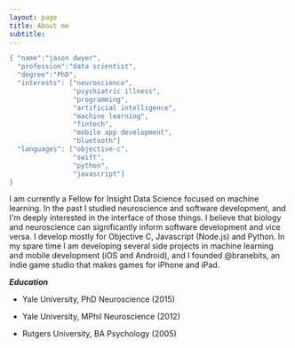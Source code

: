 ```yaml
---
layout: page
title: About me
subtitle: 
---
```


```swift
{ "name":"jason dwyer",
  "profession":"data scientist",
  "degree":"PhD",
  "interests": ["neuroscience",
                "psychiatric illness",
                "programming", 
                "artificial intelligence",
                "machine learning",
                "fintech",
                "mobile app development",
                "bluetooth"]
  "languages": ["objective-c",
                "swift",
                "python",
                "javascript"]
}
```

I am currently a Fellow for Insight Data Science focused on machine learning. In the past I studied neuroscience and software development, and I'm deeply interested in the interface of those things. I believe that biology and neuroscience can significantly inform software development and vice versa. I develop mostly for Objective C, Javascript (Node.js) and Python. In my spare time I am developing several side projects in machine learning and mobile development (iOS and Android), and I founded @branebits, an indie game studio that makes games for iPhone and iPad.

**_Education_**

- Yale University, PhD Neuroscience (2015)

- Yale University, MPhil Neuroscience (2012)

- Rutgers University, BA Psychology (2005)
